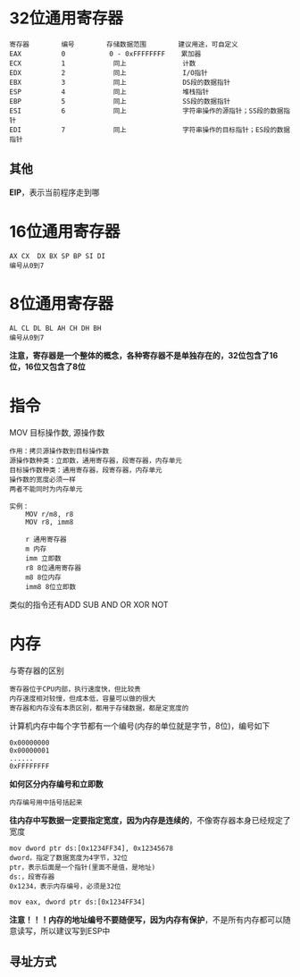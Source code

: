 # 32位通用寄存器
	寄存器        编号        存储数据范围        建议用途，可自定义
	EAX          0           0 - 0xFFFFFFFF    累加器
	ECX          1            同上              计数
	EDX          2            同上              I/O指针
	EBX          3            同上              DS段的数据指针
	ESP          4            同上              堆栈指针
	EBP          5            同上              SS段的数据指针
	ESI          6            同上              字符串操作的源指针；SS段的数据指针
	EDI          7            同上              字符串操作的目标指针；ES段的数据指针
## 其他
**EIP**，表示当前程序走到哪
# 16位通用寄存器
	AX CX  DX BX SP BP SI DI
	编号从0到7
# 8位通用寄存器
	AL CL DL BL AH CH DH BH
	编号从0到7
**注意，寄存器是一个整体的概念，各种寄存器不是单独存在的，32位包含了16位，16位又包含了8位**

# 指令
MOV 目标操作数, 源操作数

	作用：拷贝源操作数到目标操作数
	源操作数种类：立即数，通用寄存器，段寄存器，内存单元
	目标操作数种类：通用寄存器，段寄存器，内存单元
	操作数的宽度必须一样
	两者不能同时为内存单元
	
	实例：
		MOV r/m8, r8
		MOV r8, imm8
		
		r 通用寄存器
		m 内存
		imm 立即数
		r8 8位通用寄存器
		m8 8位内存
		imm8 8位立即数
类似的指令还有ADD SUB AND OR XOR NOT
# 内存
与寄存器的区别

	寄存器位于CPU内部，执行速度快，但比较贵
	内存速度相对较慢，但成本低，容量可以做的很大
	寄存器和内存没有本质区别，都用于存储数据，都是定宽度的
计算机内存中每个字节都有一个编号(内存的单位就是字节，8位)，编号如下

	0x00000000
	0x00000001
	......
	0xFFFFFFFF
**如何区分内存编号和立即数**

	内存编号用中括号括起来
**往内存中写数据一定要指定宽度，因为内存是连续的**，不像寄存器本身已经规定了宽度

	mov dword ptr ds:[0x1234FF34], 0x12345678
	dword，指定了数据宽度为4字节，32位
	ptr，表示后面是一个指针(里面不是值，是地址)
	ds:，段寄存器
	0x1234，表示内存编号，必须是32位
	
	mov eax, dword ptr ds:[0x1234FF34]
**注意！！！内存的地址编号不要随便写，因为内存有保护**，不是所有内存都可以随意读写，所以建议写到ESP中
	
## 寻址方式